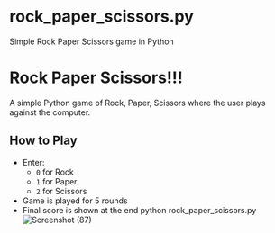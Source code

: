 # rock_paper_scissors.py
Simple Rock Paper Scissors game in Python
# Rock Paper Scissors!!!

A simple Python game of Rock, Paper, Scissors where the user plays against the computer.

## How to Play
- Enter:
  - `0` for Rock
  - `1` for Paper
  - `2` for Scissors
- Game is played for 5 rounds
- Final score is shown at the end
python rock_paper_scissors.py
![Screenshot (87)](https://github.com/user-attachments/assets/ac5d222a-d467-4f30-b01c-f845b014ffca)
